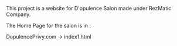 This project is a website for D'opulence Salon made under RezMatic Company.

The Home Page for the salon is in :

DopulencePrivy.com -> index1.html
